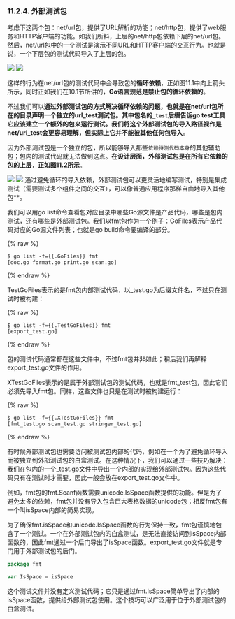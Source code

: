 ### 11.2.4. 外部测试包

考虑下这两个包：net/url包，提供了URL解析的功能；net/http包，提供了web服务和HTTP客户端的功能。如我们所料，上层的net/http包依赖下层的net/url包。然后，net/url包中的一个测试是演示不同URL和HTTP客户端的交互行为。也就是说，一个下层包的测试代码导入了上层的包。

![](../images/ch11-01.png)
![](https://github.com/gopl-zh/gopl-zh.github.com/blob/master/images/ch11-01.png?raw=true)

这样的行为在net/url包的测试代码中会导致包的**循环依赖**，正如图11.1中向上箭头所示，同时正如我们在10.1节所讲的，**Go语言规范是禁止包的循环依赖的**。

不过我们可以**通过外部测试包的方式解决循环依赖的问题，也就是在net/url包所在的目录声明一个独立的url_test测试包。其中包名的`_test`后缀告诉go test工具它应该建立一个额外的包来运行测试。我们将这个外部测试包的导入路径视作是net/url_test会更容易理解，但实际上它并不能被其他任何包导入**。

因为外部测试包是一个独立的包，所以能够导入那些`依赖待测代码本身`的其他辅助包；包内的测试代码就无法做到这点。**在设计层面，外部测试包是在所有它依赖的包的上层，正如图11.2所示**。

![](../images/ch11-02.png)
![](https://github.com/gopl-zh/gopl-zh.github.com/blob/master/images/ch11-02.png?raw=true)
通过避免循环的导入依赖，外部测试包可以更灵活地编写测试，特别是集成测试（需要测试多个组件之间的交互），可以像普通应用程序那样自由地导入其他包**。

我们可以用go list命令查看包对应目录中哪些Go源文件是产品代码，哪些是包内测试，还有哪些是外部测试包。我们以fmt包作为一个例子：GoFiles表示产品代码对应的Go源文件列表；也就是go build命令要编译的部分。

{% raw %}

```
$ go list -f={{.GoFiles}} fmt
[doc.go format.go print.go scan.go]
```

{% endraw %}

TestGoFiles表示的是fmt包内部测试代码，以_test.go为后缀文件名，不过只在测试时被构建：

{% raw %}

```
$ go list -f={{.TestGoFiles}} fmt
[export_test.go]
```

{% endraw %}

包的测试代码通常都在这些文件中，不过fmt包并非如此；稍后我们再解释export_test.go文件的作用。

XTestGoFiles表示的是属于外部测试包的测试代码，也就是fmt_test包，因此它们必须先导入fmt包。同样，这些文件也只是在测试时被构建运行：

{% raw %}

```
$ go list -f={{.XTestGoFiles}} fmt
[fmt_test.go scan_test.go stringer_test.go]
```

{% endraw %}

有时候外部测试包也需要访问被测试包内部的代码，例如在一个为了避免循环导入而被独立到外部测试包的白盒测试。在这种情况下，我们可以通过一些技巧解决：我们在包内的一个_test.go文件中导出一个内部的实现给外部测试包。因为这些代码只有在测试时才需要，因此一般会放在export_test.go文件中。

例如，fmt包的fmt.Scanf函数需要unicode.IsSpace函数提供的功能。但是为了避免太多的依赖，fmt包并没有导入包含巨大表格数据的unicode包；相反fmt包有一个叫isSpace内部的简易实现。

为了确保fmt.isSpace和unicode.IsSpace函数的行为保持一致，fmt包谨慎地包含了一个测试。一个在外部测试包内的白盒测试，是无法直接访问到isSpace内部函数的，因此fmt通过一个后门导出了isSpace函数。export_test.go文件就是专门用于外部测试包的后门。

```Go
package fmt

var IsSpace = isSpace
```

这个测试文件并没有定义测试代码；它只是通过fmt.IsSpace简单导出了内部的isSpace函数，提供给外部测试包使用。这个技巧可以广泛用于位于外部测试包的白盒测试。

<!--stackedit_data:
eyJoaXN0b3J5IjpbMjA2NzE3NTIxNiwxMTc1OTY4OTQ0LDI1Nj
EyODA0OF19
-->
